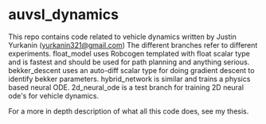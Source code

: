# auvsl_dynamics
This repo contains code related to vehicle dynamics written by Justin Yurkanin (yurkanin321@gmail.com)
The different branches refer to different experiments.
float_model uses Robcogen templated with float scalar type and is fastest and should be used for path planning and anything serious.
bekker_descent uses an auto-diff scalar type for doing gradient descent to identify bekker parameters.
hybrid_network is similar and trains a physics based neural ODE.
2d_neural_ode is a test branch for training 2D neural ode's for vehicle dynamics.

For a more in depth description of what all this code does, see my thesis.

